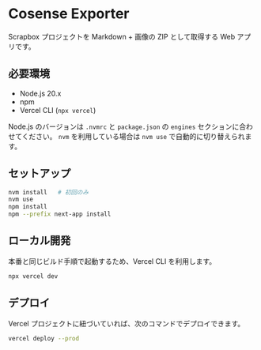 # Cosense Exporter

Scrapbox プロジェクトを Markdown + 画像の ZIP として取得する Web アプリです。

## 必要環境

- Node.js 20.x
- npm
- Vercel CLI (`npx vercel`)

Node.js のバージョンは `.nvmrc` と `package.json` の `engines` セクションに合わせてください。
`nvm` を利用している場合は `nvm use` で自動的に切り替えられます。

## セットアップ

```bash
nvm install   # 初回のみ
nvm use
npm install
npm --prefix next-app install
```

## ローカル開発

本番と同じビルド手順で起動するため、Vercel CLI を利用します。

```bash
npx vercel dev
```

## デプロイ

Vercel プロジェクトに紐づいていれば、次のコマンドでデプロイできます。

```bash
vercel deploy --prod
```

